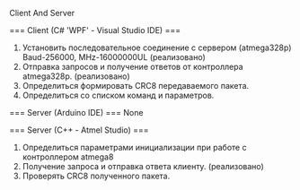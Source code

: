 Client And Server


=== Client (C# 'WPF' - Visual Studio IDE) ===
1) Установить последовательное соединение с сервером (atmega328p) Baud-256000, MHz-16000000UL (реализовано)
2) Отправка запросов и получение ответов от контроллера atmega328p. (реализовано)
3) Определиться формировать CRC8 передаваемого пакета.
4) Определиться со списком команд и параметров.

=== Server (Arduino IDE) ===
None

=== Server (C++ - Atmel Studio) ===
1) Определиться параметрами инициализации при работе с контроллером atmega8
2) Получение запроса и отправка ответа клиенту. (реализовано) 
3) Проверять CRC8 полученного пакета.
